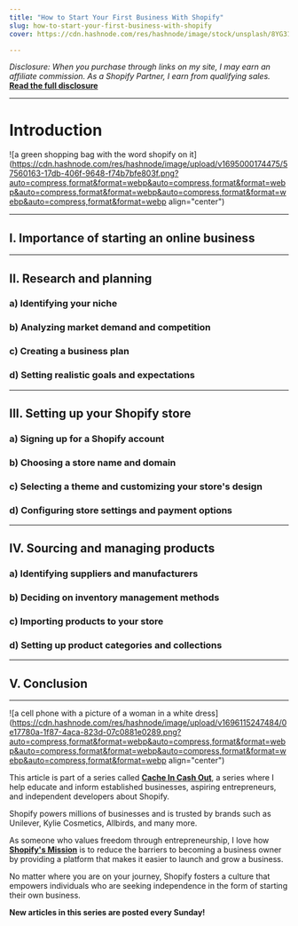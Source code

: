 ```yaml
---
title: "How to Start Your First Business With Shopify"
slug: how-to-start-your-first-business-with-shopify
cover: https://cdn.hashnode.com/res/hashnode/image/stock/unsplash/8YG31Xn4dSw/upload/c1770827de1b20b56b879438ece0b6ce.jpeg

---
```


*Disclosure: When you purchase through links on my site, I may earn an affiliate commission. As a Shopify Partner, I earn from qualifying sales.* [**Read the full disclosure**](https://scrappedscript.com/disclaimers)

---

# Introduction

![a green shopping bag with the word shopify on it](https://cdn.hashnode.com/res/hashnode/image/upload/v1695000174475/57560163-17db-406f-9648-f74b7bfe803f.png?auto=compress,format&format=webp&auto=compress,format&format=webp&auto=compress,format&format=webp&auto=compress,format&format=webp&auto=compress,format&format=webp align="center")

---

## I. Importance of starting an online business

---

## II. Research and planning

### a) Identifying your niche

### b) Analyzing market demand and competition

### c) Creating a business plan

### d) Setting realistic goals and expectations

---

## III. Setting up your Shopify store

### a) Signing up for a Shopify account

### b) Choosing a store name and domain

### c) Selecting a theme and customizing your store's design

### d) Configuring store settings and payment options

---

## IV. Sourcing and managing products

### a) Identifying suppliers and manufacturers

### b) Deciding on inventory management methods

### c) Importing products to your store

### d) Setting up product categories and collections

---

## V. Conclusion

---

![a cell phone with a picture of a woman in a white dress](https://cdn.hashnode.com/res/hashnode/image/upload/v1696115247484/0e17780a-1f87-4aca-823d-07c0881e0289.png?auto=compress,format&format=webp&auto=compress,format&format=webp&auto=compress,format&format=webp&auto=compress,format&format=webp&auto=compress,format&format=webp align="center")

This article is part of a series called [**Cache In Cash Out**](https://scrappedscript.com/series/cache-in-cash-out), a series where I help educate and inform established businesses, aspiring entrepreneurs, and independent developers about Shopify.

Shopify powers millions of businesses and is trusted by brands such as Unilever, Kylie Cosmetics, Allbirds, and many more.

As someone who values freedom through entrepreneurship, I love how [**Shopify's Mission**](http://shopify.pxf.io/5g1zrD) is to reduce the barriers to becoming a business owner by providing a platform that makes it easier to launch and grow a business.

No matter where you are on your journey, Shopify fosters a culture that empowers individuals who are seeking independence in the form of starting their own business.

**New articles in this series are posted every Sunday!**